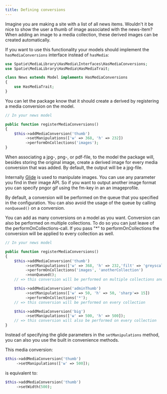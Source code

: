 ```yaml
---
title: Defining conversions
---
```


Imagine you are making a site with a list of all news items. Wouldn't it be nice to show the user a thumb of image associated with the news-item? When adding an image to a media collection, these derived images can be created automatically.

If you want to use this functionality your models should implement the `hasMediaConversions` interface instead of `hasMedia`:

```php
use Spatie\MediaLibrary\HasMedia\Interfaces\HasMediaConversions;
use Spatie\MediaLibrary\HasMedia\HasMediaTrait;

class News extends Model implements HasMediaConversions
{
    use HasMediaTrait;
}
```

You can let the package know that it should create a derived by registering a media conversion on the model.

```php
// In your news model

public function registerMediaConversions()
{
    $this->addMediaConversion('thumb')
         ->setManipulations(['w' => 368, 'h' => 232])
         ->performOnCollections('images');
}
```

When associating a jpg-, png-, or pdf-file, to the model the package will, 
besides storing the original image, create a derived image for every media 
conversion that was added. By default, the output will be a jpg-file.

Internally [Glide](http://glide.thephpleague.com/) is used to manipulate images. You can use any parameter you 
find in their image API. So if you want to output another image format you 
can specify pngor gif using the fm-key in an an imageprofile.

By default, a conversion will be performed on the queue that you specified 
in the configuration. You can also avoid the usage of the queue by calling `nonQueued()` on a conversion.

You can add as many conversions on a model as you want. Conversion can also be performed on multiple collections. To do so you can just leave of the performOnCollections-call. If you pass "*" to performOnCollections the conversion will be applied to every collection as well.

```php
// In your news model

public function registerMediaConversions()
{
    $this->addMediaConversion('thumb')
         ->setManipulations(['w' => 368, 'h' => 232,'filt' => 'greyscale', 'fm' => 'png'])
         ->performOnCollections('images', 'anotherCollection')
         ->nonQueued();
    // => this conversion will be performed on multiple collections and won't be queued

    $this->addMediaConversion('adminThumb')
         ->setManipulations(['w' => 50, 'h' => 50, 'sharp'=> 15])
         ->performOnCollections('*');
    // => this conversion will be performed on every collection

    $this->addMediaConversion('big')
         ->setManipulations(['w' => 500, 'h' => 500]);
    // => this conversion will also be performed on every collection
}
```


Instead of specifying the glide parameters in the `setManipulations` method, you can also you use the built in convenience methods.

This media conversion:

```php
$this->addMediaConversion('thumb')
     ->setManipulations(['w' => 500]);
```

is equivalent to:

```php
$this->addMediaConversion('thumb')
     ->setWidth(500);
 ```
